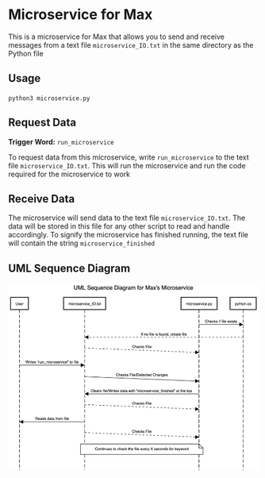 # Microservice for Max



This is a microservice for Max that allows you to send and receive messages from a text file `microservice_IO.txt` in 
the same directory as the Python file

## Usage
`python3 microservice.py`

## Request Data
**Trigger Word:** `run_microservice`

To request data from this microservice, write `run_microservice` to the text file `microservice_IO.txt`.
This will run the microservice and run the code required for the microservice to work

## Receive Data
The microservice will send data to the text file `microservice_IO.txt`.
The data will be stored in this file for any other script to read and handle accordingly.
To signify the microservice has finished running, the text file will contain the string `microservice_finished`

## UML Sequence Diagram
![UML.png](images/UML.png)

